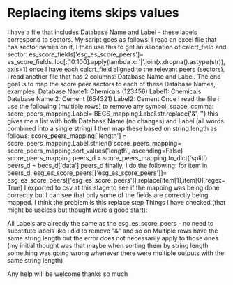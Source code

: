 
# Replacing items skips values

I have a file that includes Database Name and Label - these labels correspond to sectors. My script goes as follows:
I read an excel file that has sector names on it, I then use this to get an allocation of calcrt_field and sector:
es_score_fields['esg_es_score_peers']= es_score_fields.iloc[:,10:100].apply(lambda x: '|'.join(x.dropna().astype(str)), axis=1)
once I have each calcrt_field aligned to the relevant peers (sectors), I read another file that has 2 columns: Database Name and Label. The end goal is to map the score peer sectors to each of these Database Names, examples:
Database Name1: Chemicals (123456)
Label1: Chemicals
Database Name 2: Cement (654321)
Label2: Cement
Once I read the file i use the following (multiple rows) to remove any symbol, space, comma:
score_peers_mapping.Label= BECS_mapping.Label.str.replace('&', '')
this gives me a list with both Database Name (no changes) and Label (all words combined into a single string)
I then map these based on string length as follows:
score_peers_mapping['length'] = score_peers_mapping.Label.str.len()
score_peers_mapping= score_peers_mapping.sort_values('length', ascending=False)
score_peers_mapping
peers_d = score_peers_mapping.to_dict('split')
peers_d = becs_d['data']
peers_d
finally, I do the following:
for item in peers_d:
esg_es_score_peers[['esg_es_score_peers']]= esg_es_score_peers[['esg_es_score_peers']].replace(item[1],item[0],regex=True)
I exported to csv at this stage to see if the mapping was being done correctly but I can see that only some of the fields are correctly being mapped. I think the problem is this replace step
Things I have checked (that might be useless but thought were a good start):

All Labels are already the same as the esg_es_score_peers - no need to substitute labels like i did to remove "&" and so on
Multiple rows have the same string length but the error does not necessarily apply to those ones (my initial thought was that maybe when sorting them by string length something was going wrong whenever there were multiple outputs with the same string length)

Any help will be welcome
thanks so much

        